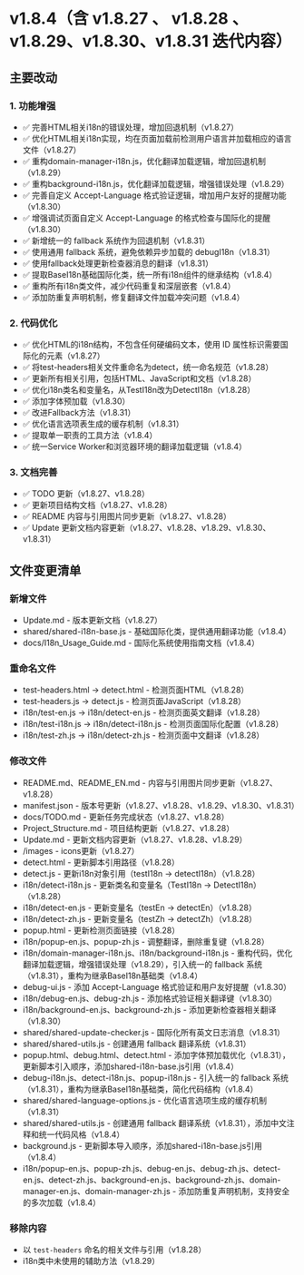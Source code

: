 # v1.8.4（含 v1.8.27 、 v1.8.28 、v1.8.29、v1.8.30、v1.8.31 迭代内容）

## 主要改动

### 1. 功能增强

- ✅ 完善HTML相关i18n的错误处理，增加回退机制（v1.8.27）
- ✅ 优化HTML相关i18n实现，均在页面加载前检测用户语言并加载相应的语言文件（v1.8.27）
- ✅ 重构domain-manager-i18n.js，优化翻译加载逻辑，增加回退机制（v1.8.29）
- ✅ 重构background-i18n.js，优化翻译加载逻辑，增强错误处理（v1.8.29）
- ✅ 完善自定义 Accept-Language 格式验证逻辑，增加用户友好的提醒功能（v1.8.30）
- ✅ 增强调试页面自定义 Accept-Language 的格式检查与国际化的提醒（v1.8.30）
- ✅ 新增统一的 fallback 系统作为回退机制（v1.8.31）
- ✅ 使用通用 fallback 系统，避免依赖异步加载的 debugI18n（v1.8.31）
- ✅ 使用fallback处理更新检查器消息的翻译（v1.8.31）
- ✅ 提取BaseI18n基础国际化类，统一所有i18n组件的继承结构（v1.8.4）
- ✅ 重构所有i18n类文件，减少代码重复和深层嵌套（v1.8.4）
- ✅ 添加防重复声明机制，修复翻译文件加载冲突问题（v1.8.4）

### 2. 代码优化

- ✅ 优化HTML的i18n结构，不包含任何硬编码文本，使用 ID 属性标识需要国际化的元素（v1.8.27）
- ✅ 将test-headers相关文件重命名为detect，统一命名规范（v1.8.28）
- ✅ 更新所有相关引用，包括HTML、JavaScript和文档（v1.8.28）
- ✅ 优化i18n类名和变量名，从TestI18n改为DetectI18n（v1.8.28）
- ✅ 添加字体预加载（v1.8.30）
- ✅ 改进Fallback方法（v1.8.31）
- ✅ 优化语言选项表生成的缓存机制（v1.8.31）
- ✅ 提取单一职责的工具方法（v1.8.4）
- ✅ 统一Service Worker和浏览器环境的翻译加载逻辑（v1.8.4）

### 3. 文档完善

- ✅ TODO 更新（v1.8.27、v1.8.28）
- ✅ 更新项目结构文档（v1.8.27、v1.8.28）
- ✅ README 内容与引用图片同步更新（v1.8.27、v1.8.28）
- ✅ Update 更新文档内容更新（v1.8.27、v1.8.28、v1.8.29、v1.8.30、v1.8.31）


## 文件变更清单

### 新增文件

- Update.md - 版本更新文档（v1.8.27）
- shared/shared-i18n-base.js - 基础国际化类，提供通用翻译功能（v1.8.4）
- docs/I18n_Usage_Guide.md - 国际化系统使用指南文档（v1.8.4）

### 重命名文件

- test-headers.html → detect.html - 检测页面HTML（v1.8.28）
- test-headers.js → detect.js - 检测页面JavaScript（v1.8.28）
- i18n/test-en.js → i18n/detect-en.js - 检测页面英文翻译（v1.8.28）
- i18n/test-i18n.js → i18n/detect-i18n.js - 检测页面国际化配置（v1.8.28）
- i18n/test-zh.js → i18n/detect-zh.js - 检测页面中文翻译（v1.8.28）

### 修改文件

- README.md、README_EN.md - 内容与引用图片同步更新（v1.8.27、v1.8.28）
- manifest.json - 版本号更新（v1.8.27、v1.8.28、v1.8.29、v1.8.30、v1.8.31）
- docs/TODO.md - 更新任务完成状态（v1.8.27、v1.8.28）
- Project_Structure.md - 项目结构更新（v1.8.27、v1.8.28）
- Update.md - 更新文档内容更新（v1.8.27、v1.8.28、v1.8.29）
- /images - icons更新（v1.8.27）
- detect.html - 更新脚本引用路径（v1.8.28）
- detect.js - 更新i18n对象引用（testI18n → detectI18n）（v1.8.28）
- i18n/detect-i18n.js - 更新类名和变量名（TestI18n → DetectI18n）（v1.8.28）
- i18n/detect-en.js - 更新变量名（testEn → detectEn）（v1.8.28）
- i18n/detect-zh.js - 更新变量名（testZh → detectZh）（v1.8.28）
- popup.html - 更新检测页面链接（v1.8.28）
- i18n/popup-en.js、popup-zh.js - 调整翻译，删除重复键（v1.8.28）
- i18n/domain-manager-i18n.js、i18n/background-i18n.js - 重构代码，优化翻译加载逻辑，增强错误处理（v1.8.29），引入统一的 fallback 系统（v1.8.31），重构为继承BaseI18n基础类（v1.8.4）
- debug-ui.js - 添加 Accept-Language 格式验证和用户友好提醒（v1.8.30）
- i18n/debug-en.js、debug-zh.js - 添加格式验证相关翻译键（v1.8.30）
- i18n/background-en.js、background-zh.js - 添加更新检查器相关翻译（v1.8.30）
- shared/shared-update-checker.js - 国际化所有英文日志消息（v1.8.31）
- shared/shared-utils.js - 创建通用 fallback 翻译系统（v1.8.31）
- popup.html、debug.html、detect.html - 添加字体预加载优化（v1.8.31），更新脚本引入顺序，添加shared-i18n-base.js引用（v1.8.4）
- debug-i18n.js、detect-i18n.js、popup-i18n.js - 引入统一的 fallback 系统（v1.8.31），重构为继承BaseI18n基础类，简化代码结构（v1.8.4）
- shared/shared-language-options.js - 优化语言选项生成的缓存机制（v1.8.31）
- shared/shared-utils.js - 创建通用 fallback 翻译系统（v1.8.31），添加中文注释和统一代码风格（v1.8.4）
- background.js - 更新脚本导入顺序，添加shared-i18n-base.js引用（v1.8.4）
- i18n/popup-en.js、popup-zh.js、debug-en.js、debug-zh.js、detect-en.js、detect-zh.js、background-en.js、background-zh.js、domain-manager-en.js、domain-manager-zh.js - 添加防重复声明机制，支持安全的多次加载（v1.8.4）

### 移除内容

- 以 `test-headers` 命名的相关文件与引用（v1.8.28）
- i18n类中未使用的辅助方法（v1.8.29）